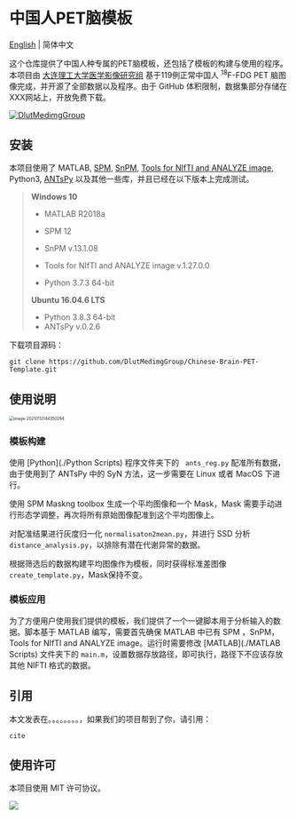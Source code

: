 # 中国人PET脑模板

[English](./README.md) | 简体中文

这个仓库提供了中国人种专属的PET脑模板，还包括了模板的构建与使用的程序。本项目由 [大连理工大学医学影像研究组](https://biomedimg-dlut-edu.cn/) 基于119例正常中国人 <sup>18</sup>F-FDG PET 脑图像完成，并开源了全部数据以及程序。由于 GitHub 体积限制，数据集部分存储在XXX网站上，开放免费下载。

[![DlutMedimgGroup](https://img.shields.io/badge/GitHub-DlutMedimgGroup-green?logo=github)](https://github.com/DlutMedimgGroup)

## 安装

本项目使用了 MATLAB, [SPM](https://www.fil.ion.ucl.ac.uk/spm/), [SnPM](http://www.nisox.org/Software/SnPM13/), [Tools for NIfTI and ANALYZE image](https://www.mathworks.com/matlabcentral/fileexchange/8797-tools-for-nifti-and-analyze-image), Python3, [ANTsPy](https://github.com/ANTsX/ANTsPy) 以及其他一些库，并且已经在以下版本上完成测试。

> **Windows 10**
>
> - MATLAB R2018a
>
> - SPM 12
>
> - SnPM v.13.1.08
>
> - Tools for NIfTI and ANALYZE image v.1.27.0.0 
>
> - Python 3.7.3 64-bit
>
> **Ubuntu 16.04.6 LTS**
>
> - Python 3.8.3 64-bit
> - ANTsPy v.0.2.6

下载项目源码：

```
git clone https://github.com/DlutMedimgGroup/Chinese-Brain-PET-Template.git
```

## 使用说明

<img src="README.zh_CN.assets/image-20210112144350294.png" alt="image-20210112144350294" style="zoom:50%;" />

### 模板构建

使用 [Python](./Python Scripts) 程序文件夹下的 ``` ants_reg.py``` 配准所有数据，由于使用到了 ANTsPy 中的 SyN 方法，这一步需要在 Linux 或者 MacOS  下进行。

使用 SPM Maskng toolbox 生成一个平均图像和一个 Mask，Mask 需要手动进行形态学调整，再次将所有原始图像配准到这个平均图像上。

对配准结果进行灰度归一化 ```normalisaton2mean.py```，并进行 SSD 分析 ```distance_analysis.py```，以排除有潜在代谢异常的数据。



根据筛选后的数据构建平均图像作为模板，同时获得标准差图像 ```create_template.py```，Mask保持不变。

### 模板应用

为了方便用户使用我们提供的模板，我们提供了一个一键脚本用于分析输入的数据。脚本基于 MATLAB 编写，需要首先确保 MATLAB 中已有 SPM ，SnPM，Tools for NIfTI and ANALYZE image。运行时需要修改 [MATLAB](./MATLAB Scripts) 文件夹下的 ```main.m```，设置数据存放路径，即可执行，路径下不应该存放其他 NIFTI 格式的数据。

## 引用

本文发表在。。。。。。。。，如果我们的项目帮到了你，请引用：

```
cite
```

## 使用许可

本项目使用 MIT 许可协议。

[![](https://img.shields.io/badge/license-MIT-green)]()